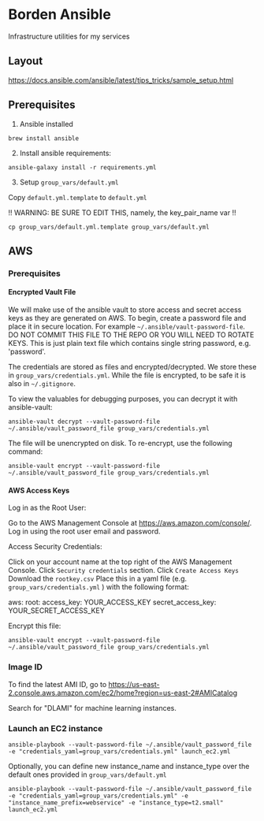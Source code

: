 # Borden Ansible
Infrastructure utilities for my services

## Layout
https://docs.ansible.com/ansible/latest/tips_tricks/sample_setup.html

## Prerequisites

1. Ansible installed
```
brew install ansible
```

2. Install ansible requirements:

```
ansible-galaxy install -r requirements.yml
```

3. Setup `group_vars/default.yml`

Copy `default.yml.template` to `default.yml`

!! WARNING: BE SURE TO EDIT THIS, namely, the key_pair_name var !!
```
cp group_vars/default.yml.template group_vars/default.yml
```

## AWS

### Prerequisites

#### Encrypted Vault File

We will make use of the ansible vault to store access and secret access keys
as they are generated on AWS. To begin, create a password file and place it in secure
location. For example `~/.ansible/vault-password-file`. DO NOT COMMIT THIS FILE TO THE
REPO OR YOU WILL NEED TO ROTATE KEYS. This is just plain text file which contains single
string password, e.g. 'password'.

The credentials are stored as files and encrypted/decrypted. We store these in `group_vars/credentials.yml`. While the file is encrypted, to be safe it is also in `~/.gitignore`.

To view the valuables for debugging purposes, you can decrypt it with ansible-vault:

```
ansible-vault decrypt --vault-password-file ~/.ansible/vault_password_file group_vars/credentials.yml
```

The file will be unencrypted on disk. To re-encrypt, use the following command:

```
ansible-vault encrypt --vault-password-file ~/.ansible/vault_password_file group_vars/credentials.yml
```

#### AWS Access Keys

Log in as the Root User:

Go to the AWS Management Console at https://aws.amazon.com/console/.
Log in using the root user email and password.

Access Security Credentials:

Click on your account name at the top right of the AWS Management Console.
Click `Security credentials` section.
Click `Create Access Keys`
Download the `rootkey.csv`
Place this in a yaml file (e.g. `group_vars/credentials.yml` ) with the following format:

aws:
  root:
    access_key: YOUR_ACCESS_KEY
    secret_access_key: YOUR_SECRET_ACCESS_KEY

Encrypt this file:
```
ansible-vault encrypt --vault-password-file ~/.ansible/vault_password_file group_vars/credentials.yml
```

### Image ID

To find the latest AMI ID, go to https://us-east-2.console.aws.amazon.com/ec2/home?region=us-east-2#AMICatalog

Search for "DLAMI" for machine learning instances.

### Launch an EC2 instance

```
ansible-playbook --vault-password-file ~/.ansible/vault_password_file -e "credentials_yaml=group_vars/credentials.yml" launch_ec2.yml
```

Optionally, you can define new instance_name and instance_type over the default ones provided in `group_vars/default.yml`

```
ansible-playbook --vault-password-file ~/.ansible/vault_password_file -e "credentials_yaml=group_vars/credentials.yml" -e "instance_name_prefix=webservice" -e "instance_type=t2.small" launch_ec2.yml
```
